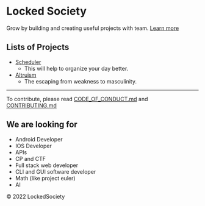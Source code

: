 # Locked Society

Grow by building and creating useful projects with team.
[Learn more](README.md)

## Lists of Projects

- [Scheduler](https://lockedsociety.github.io/scheduler)
    - This will help to organize your day better. 
- [Altruism](https://lockedsociety.github.io/altruism)
    - The escaping from weakness to masculinity.

***

To contribute, please read [CODE_OF_CONDUCT.md](CODE_OF_CONDUCT.md)
and [CONTRIBUTING.md](CONTRIBUTING.md)

## We are looking for

- Android Developer
- IOS Developer
- APIs
- CP and CTF
- Full stack web developer
- CLI and GUI software developer
- Math (like project euler)
- AI

&copy; 2022 LockedSociety
